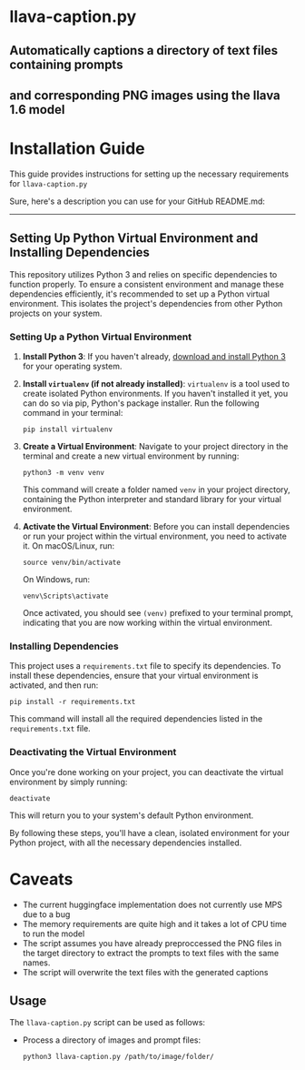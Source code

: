 # llava-caption.py
## Automatically captions a directory of text files containing prompts
## and corresponding PNG images using the llava 1.6 model

# Installation Guide

This guide provides instructions for setting up the necessary requirements for `llava-caption.py`

Sure, here's a description you can use for your GitHub README.md:

---

## Setting Up Python Virtual Environment and Installing Dependencies

This repository utilizes Python 3 and relies on specific dependencies to function properly. To ensure a consistent environment and manage these dependencies efficiently, it's recommended to set up a Python virtual environment. This isolates the project's dependencies from other Python projects on your system.

### Setting Up a Python Virtual Environment

1. **Install Python 3**: If you haven't already, [download and install Python 3](https://www.python.org/downloads/) for your operating system.

2. **Install `virtualenv` (if not already installed)**: `virtualenv` is a tool used to create isolated Python environments. If you haven't installed it yet, you can do so via pip, Python's package installer. Run the following command in your terminal:

    ```
    pip install virtualenv
    ```

3. **Create a Virtual Environment**: Navigate to your project directory in the terminal and create a new virtual environment by running:

    ```
    python3 -m venv venv
    ```

    This command will create a folder named `venv` in your project directory, containing the Python interpreter and standard library for your virtual environment.

4. **Activate the Virtual Environment**: Before you can install dependencies or run your project within the virtual environment, you need to activate it. On macOS/Linux, run:

    ```
    source venv/bin/activate
    ```

    On Windows, run:

    ```
    venv\Scripts\activate
    ```

    Once activated, you should see `(venv)` prefixed to your terminal prompt, indicating that you are now working within the virtual environment.

### Installing Dependencies

This project uses a `requirements.txt` file to specify its dependencies. To install these dependencies, ensure that your virtual environment is activated, and then run:

```
pip install -r requirements.txt
```

This command will install all the required dependencies listed in the `requirements.txt` file.

### Deactivating the Virtual Environment

Once you're done working on your project, you can deactivate the virtual environment by simply running:

```
deactivate
```

This will return you to your system's default Python environment.

By following these steps, you'll have a clean, isolated environment for your Python project, with all the necessary dependencies installed.

# Caveats

- The current huggingface implementation does not currently use MPS due to a bug
- The memory requirements are quite high and it takes a lot of CPU time to run the model  
- The script assumes you have already preproccessed the PNG files in the target directory to extract the prompts to text files with the same names. 
- The script will overwrite the text files with the generated captions

## Usage

The `llava-caption.py` script can be used as follows:

- Process a directory of images and prompt files:
  ```bash
  python3 llava-caption.py /path/to/image/folder/
  ```
